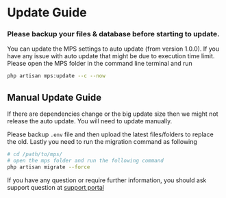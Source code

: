 # Update Guide



### Please backup your files & database before starting to update.

You can update the MPS settings to auto update (from version 1.0.0). If you have any issue with auto update that might be due to execution time limit. Please open the MPS folder in the command line terminal and run

```bash
php artisan mps:update --c --now
```

## Manual Update Guide

If there are dependencies change or the big update size then we might not release the auto update. You will need to update manually.

Please backup `.env` file and then upload the latest files/folders to replace the old. Lastly you need to run the migration command as following

```bash
# cd /path/to/mps/
# open the mps folder and run the following command
php artisan migrate --force
```

If you have any question or require further information, you should ask support question at [support portal](https://tecdiary.net/support/modern-point-of-sale-solution/ask_question)
